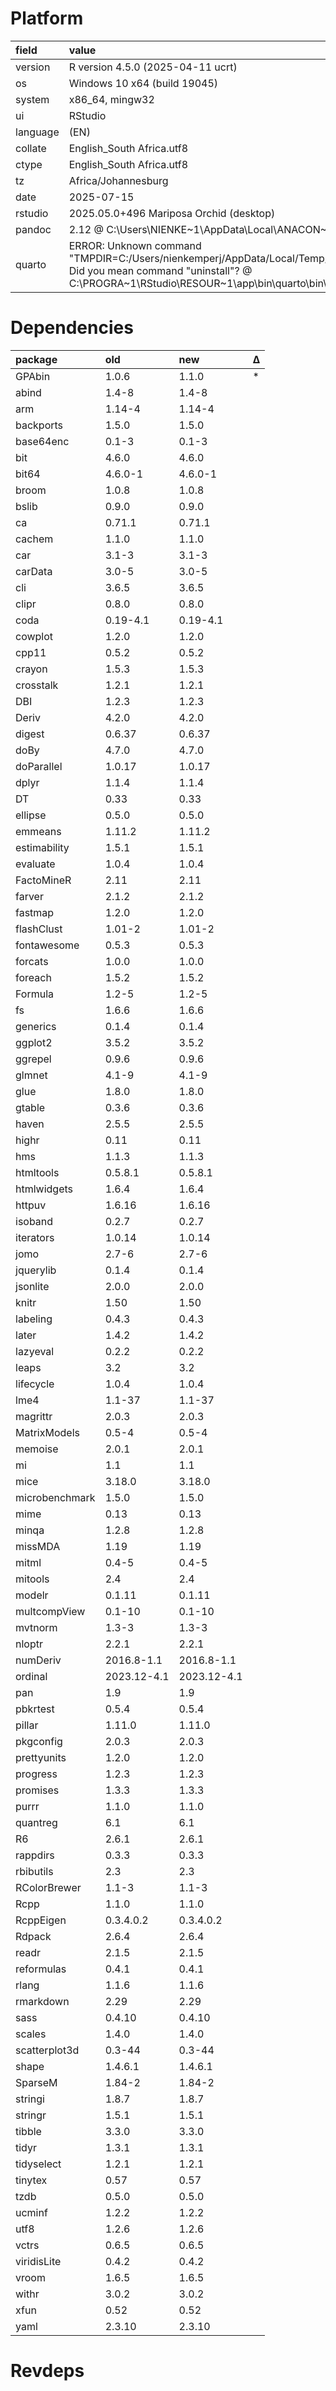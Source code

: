 # Platform

|field    |value                                                                                                                                                                                               |
|:--------|:---------------------------------------------------------------------------------------------------------------------------------------------------------------------------------------------------|
|version  |R version 4.5.0 (2025-04-11 ucrt)                                                                                                                                                                   |
|os       |Windows 10 x64 (build 19045)                                                                                                                                                                        |
|system   |x86_64, mingw32                                                                                                                                                                                     |
|ui       |RStudio                                                                                                                                                                                             |
|language |(EN)                                                                                                                                                                                                |
|collate  |English_South Africa.utf8                                                                                                                                                                           |
|ctype    |English_South Africa.utf8                                                                                                                                                                           |
|tz       |Africa/Johannesburg                                                                                                                                                                                 |
|date     |2025-07-15                                                                                                                                                                                          |
|rstudio  |2025.05.0+496 Mariposa Orchid (desktop)                                                                                                                                                             |
|pandoc   |2.12 @ C:\Users\NIENKE~1\AppData\Local\ANACON~1\Scripts\pandoc.exe                                                                                                                                  |
|quarto   |ERROR: Unknown command "TMPDIR=C:/Users/nienkemperj/AppData/Local/Temp/RtmpOimKmd/file110826b26589". Did you mean command "uninstall"? @ C:\PROGRA~1\RStudio\RESOUR~1\app\bin\quarto\bin\quarto.exe |

# Dependencies

|package        |old         |new         |Δ  |
|:--------------|:-----------|:-----------|:--|
|GPAbin         |1.0.6       |1.1.0       |*  |
|abind          |1.4-8       |1.4-8       |   |
|arm            |1.14-4      |1.14-4      |   |
|backports      |1.5.0       |1.5.0       |   |
|base64enc      |0.1-3       |0.1-3       |   |
|bit            |4.6.0       |4.6.0       |   |
|bit64          |4.6.0-1     |4.6.0-1     |   |
|broom          |1.0.8       |1.0.8       |   |
|bslib          |0.9.0       |0.9.0       |   |
|ca             |0.71.1      |0.71.1      |   |
|cachem         |1.1.0       |1.1.0       |   |
|car            |3.1-3       |3.1-3       |   |
|carData        |3.0-5       |3.0-5       |   |
|cli            |3.6.5       |3.6.5       |   |
|clipr          |0.8.0       |0.8.0       |   |
|coda           |0.19-4.1    |0.19-4.1    |   |
|cowplot        |1.2.0       |1.2.0       |   |
|cpp11          |0.5.2       |0.5.2       |   |
|crayon         |1.5.3       |1.5.3       |   |
|crosstalk      |1.2.1       |1.2.1       |   |
|DBI            |1.2.3       |1.2.3       |   |
|Deriv          |4.2.0       |4.2.0       |   |
|digest         |0.6.37      |0.6.37      |   |
|doBy           |4.7.0       |4.7.0       |   |
|doParallel     |1.0.17      |1.0.17      |   |
|dplyr          |1.1.4       |1.1.4       |   |
|DT             |0.33        |0.33        |   |
|ellipse        |0.5.0       |0.5.0       |   |
|emmeans        |1.11.2      |1.11.2      |   |
|estimability   |1.5.1       |1.5.1       |   |
|evaluate       |1.0.4       |1.0.4       |   |
|FactoMineR     |2.11        |2.11        |   |
|farver         |2.1.2       |2.1.2       |   |
|fastmap        |1.2.0       |1.2.0       |   |
|flashClust     |1.01-2      |1.01-2      |   |
|fontawesome    |0.5.3       |0.5.3       |   |
|forcats        |1.0.0       |1.0.0       |   |
|foreach        |1.5.2       |1.5.2       |   |
|Formula        |1.2-5       |1.2-5       |   |
|fs             |1.6.6       |1.6.6       |   |
|generics       |0.1.4       |0.1.4       |   |
|ggplot2        |3.5.2       |3.5.2       |   |
|ggrepel        |0.9.6       |0.9.6       |   |
|glmnet         |4.1-9       |4.1-9       |   |
|glue           |1.8.0       |1.8.0       |   |
|gtable         |0.3.6       |0.3.6       |   |
|haven          |2.5.5       |2.5.5       |   |
|highr          |0.11        |0.11        |   |
|hms            |1.1.3       |1.1.3       |   |
|htmltools      |0.5.8.1     |0.5.8.1     |   |
|htmlwidgets    |1.6.4       |1.6.4       |   |
|httpuv         |1.6.16      |1.6.16      |   |
|isoband        |0.2.7       |0.2.7       |   |
|iterators      |1.0.14      |1.0.14      |   |
|jomo           |2.7-6       |2.7-6       |   |
|jquerylib      |0.1.4       |0.1.4       |   |
|jsonlite       |2.0.0       |2.0.0       |   |
|knitr          |1.50        |1.50        |   |
|labeling       |0.4.3       |0.4.3       |   |
|later          |1.4.2       |1.4.2       |   |
|lazyeval       |0.2.2       |0.2.2       |   |
|leaps          |3.2         |3.2         |   |
|lifecycle      |1.0.4       |1.0.4       |   |
|lme4           |1.1-37      |1.1-37      |   |
|magrittr       |2.0.3       |2.0.3       |   |
|MatrixModels   |0.5-4       |0.5-4       |   |
|memoise        |2.0.1       |2.0.1       |   |
|mi             |1.1         |1.1         |   |
|mice           |3.18.0      |3.18.0      |   |
|microbenchmark |1.5.0       |1.5.0       |   |
|mime           |0.13        |0.13        |   |
|minqa          |1.2.8       |1.2.8       |   |
|missMDA        |1.19        |1.19        |   |
|mitml          |0.4-5       |0.4-5       |   |
|mitools        |2.4         |2.4         |   |
|modelr         |0.1.11      |0.1.11      |   |
|multcompView   |0.1-10      |0.1-10      |   |
|mvtnorm        |1.3-3       |1.3-3       |   |
|nloptr         |2.2.1       |2.2.1       |   |
|numDeriv       |2016.8-1.1  |2016.8-1.1  |   |
|ordinal        |2023.12-4.1 |2023.12-4.1 |   |
|pan            |1.9         |1.9         |   |
|pbkrtest       |0.5.4       |0.5.4       |   |
|pillar         |1.11.0      |1.11.0      |   |
|pkgconfig      |2.0.3       |2.0.3       |   |
|prettyunits    |1.2.0       |1.2.0       |   |
|progress       |1.2.3       |1.2.3       |   |
|promises       |1.3.3       |1.3.3       |   |
|purrr          |1.1.0       |1.1.0       |   |
|quantreg       |6.1         |6.1         |   |
|R6             |2.6.1       |2.6.1       |   |
|rappdirs       |0.3.3       |0.3.3       |   |
|rbibutils      |2.3         |2.3         |   |
|RColorBrewer   |1.1-3       |1.1-3       |   |
|Rcpp           |1.1.0       |1.1.0       |   |
|RcppEigen      |0.3.4.0.2   |0.3.4.0.2   |   |
|Rdpack         |2.6.4       |2.6.4       |   |
|readr          |2.1.5       |2.1.5       |   |
|reformulas     |0.4.1       |0.4.1       |   |
|rlang          |1.1.6       |1.1.6       |   |
|rmarkdown      |2.29        |2.29        |   |
|sass           |0.4.10      |0.4.10      |   |
|scales         |1.4.0       |1.4.0       |   |
|scatterplot3d  |0.3-44      |0.3-44      |   |
|shape          |1.4.6.1     |1.4.6.1     |   |
|SparseM        |1.84-2      |1.84-2      |   |
|stringi        |1.8.7       |1.8.7       |   |
|stringr        |1.5.1       |1.5.1       |   |
|tibble         |3.3.0       |3.3.0       |   |
|tidyr          |1.3.1       |1.3.1       |   |
|tidyselect     |1.2.1       |1.2.1       |   |
|tinytex        |0.57        |0.57        |   |
|tzdb           |0.5.0       |0.5.0       |   |
|ucminf         |1.2.2       |1.2.2       |   |
|utf8           |1.2.6       |1.2.6       |   |
|vctrs          |0.6.5       |0.6.5       |   |
|viridisLite    |0.4.2       |0.4.2       |   |
|vroom          |1.6.5       |1.6.5       |   |
|withr          |3.0.2       |3.0.2       |   |
|xfun           |0.52        |0.52        |   |
|yaml           |2.3.10      |2.3.10      |   |

# Revdeps


